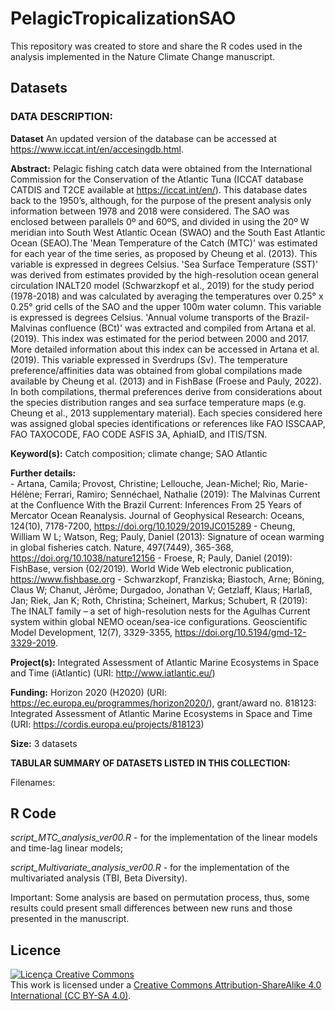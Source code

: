 # PelagicTropicalizationSAO
This repository was created to store and share the R codes used in the analysis implemented in the Nature Climate Change manuscript.

## Datasets

### DATA DESCRIPTION:

**Dataset**
An updated version of the database can be accessed at https://www.iccat.int/en/accesingdb.html.

**Abstract:** Pelagic fishing catch data were obtained from the International Commission for the Conservation of the Atlantic Tuna (ICCAT database CATDIS and T2CE available at https://iccat.int/en/). This database dates back to the 1950’s, although, for the purpose of the present analysis only information between 1978 and 2018 were considered. The SAO was enclosed between parallels 0º and 60ºS, and divided in using the 20º W meridian into South West Atlantic Ocean (SWAO) and the South East Atlantic Ocean (SEAO).The 'Mean Temperature of the Catch (MTC)' was estimated for each year of the time series, as proposed by Cheung et al. (2013). This variable is expressed in degrees Celsius. 'Sea Surface Temperature (SST)' was derived from estimates provided by the high-resolution ocean general circulation INALT20 model (Schwarzkopf et al., 2019) for the study period (1978-2018) and was calculated by averaging the temperatures over 0.25° x 0.25° grid cells of the SAO and the upper 100m water column. This variable is expressed is degrees Celsius. 'Annual volume transports of the Brazil-Malvinas confluence (BCt)' was extracted and compiled from Artana et al. (2019). This index was estimated for the period between 2000 and 2017. More detailed information about this index can be accessed in Artana et al. (2019). This variable expressed in Sverdrups (Sv). The temperature preference/affinities data was obtained from global compilations made available by Cheung et al. (2013) and in FishBase (Froese and Pauly, 2022). In both compilations, thermal preferences derive from considerations about the species distribution ranges and sea surface temperature maps (e.g. Cheung et al., 2013 supplementary material). Each species considered here was assigned global species identifications or references like FAO ISSCAAP, FAO TAXOCODE, FAO CODE ASFIS 3A, AphiaID, and ITIS/TSN.

**Keyword(s):**	Catch composition; climate change; SAO Atlantic

**Further details:**	
    - Artana, Camila; Provost, Christine; Lellouche, Jean-Michel; Rio, Marie-Hélène; Ferrari, Ramiro; Sennéchael, Nathalie (2019): The Malvinas Current at the Confluence With the Brazil Current: Inferences From 25 Years of Mercator Ocean Reanalysis. Journal of Geophysical Research: Oceans, 124(10), 7178-7200, https://doi.org/10.1029/2019JC015289
	- Cheung, William W L; Watson, Reg; Pauly, Daniel (2013): Signature of ocean warming in global fisheries catch. Nature, 497(7449), 365-368, https://doi.org/10.1038/nature12156
	- Froese, R; Pauly, Daniel (2019): FishBase, version (02/2019). World Wide Web electronic publication, https://www.fishbase.org
	- Schwarzkopf, Franziska; Biastoch, Arne; Böning, Claus W; Chanut, Jérôme; Durgadoo, Jonathan V; Getzlaff, Klaus; Harlaß, Jan; Riek, Jan K; Roth, Christina; Scheinert, Markus; Schubert, R (2019): The INALT family – a set of high-resolution nests for the Agulhas Current system within global NEMO ocean/sea-ice configurations. Geoscientific Model Development, 12(7), 3329-3355, https://doi.org/10.5194/gmd-12-3329-2019.

**Project(s):**	Integrated Assessment of Atlantic Marine Ecosystems in Space and Time (iAtlantic) (URI: http://www.iatlantic.eu/)

**Funding:**	Horizon 2020 (H2020) (URI: https://ec.europa.eu/programmes/horizon2020/), grant/award no. 818123: Integrated Assessment of Atlantic Marine Ecosystems in Space and Time (URI: https://cordis.europa.eu/projects/818123)

**Size:**	3 datasets

**TABULAR SUMMARY OF DATASETS LISTED IN THIS COLLECTION:**

Filenames:   

## R Code

*script_MTC_analysis_ver00.R* - for the implementation of the linear models and time-lag linear models;

*script_Multivariate_analysis_ver00.R* - for the implementation of the multivariated analysis (TBI, Beta Diversity).

Important: Some analysis are based on permutation process, thus, some results could present small differences between new runs and those presented in the manuscript. 

## Licence

<a rel="license"
href="https://creativecommons.org/licenses/by-nc-sa/4.0/"><img
alt="Licença Creative Commons" style="border-width:0"
src="http://i.creativecommons.org/l/by-nc-sa/4.0/88x31.png" /></a><br
/>This work is licensed under a <a rel="license"
href="https://creativecommons.org/licenses/by-sa/4.0/deed">Creative
Commons Attribution-ShareAlike 4.0 International (CC BY-SA 4.0)</a>.
